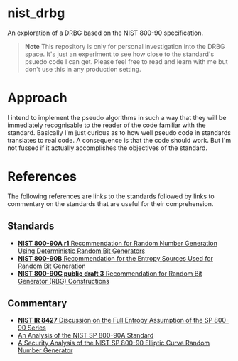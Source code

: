 # nist_drbg
An exploration of a DRBG based on the NIST 800-90 specification.

>**Note**
This repository is only for personal investigation into the DRBG space. It's just an experiment to see how close to the standard's psuedo code I can get. Please feel free to read and learn with me but don't use this in any production setting.

# Approach

I intend to implement the pseudo algorithms in such a way that they will be immediately recognisable to the reader of the code familiar with the standard. Basically I'm just curious as to how well pseudo code in standards translates to real code. A consequence is that the code should work. But I'm not fussed if it actually accomplishes the objectives of the standard.

# References

The following references are links to the standards followed by links to commentary on the standards that are useful for their comprehension.

## Standards

* [**NIST 800-90A r1** Recommendation for Random Number Generation Using Deterministic Random Bit Generators](https://nvlpubs.nist.gov/nistpubs/SpecialPublications/NIST.SP.800-90Ar1.pdf)
* [**NIST 800-90B** Recommendation for the Entropy Sources Used for Random Bit Generation](https://nvlpubs.nist.gov/nistpubs/SpecialPublications/NIST.SP.800-90B.pdf)
* [**NIST 800-90C public draft 3** Recommendation for Random Bit Generator (RBG) Constructions ](https://nvlpubs.nist.gov/nistpubs/SpecialPublications/NIST.SP.800-90C.3pd.pdf)

## Commentary

* [**NIST IR 8427** Discussion on the Full Entropy Assumption of the SP 800-90 Series](https://nvlpubs.nist.gov/nistpubs/ir/2023/NIST.IR.8427.pdf)
* [An Analysis of the NIST SP 800-90A Standard](https://eprint.iacr.org/2018/349.pdf)
* [A Security Analysis of the NIST SP 800-90 Elliptic Curve Random Number Generator](https://eprint.iacr.org/2007/048.pdf)
